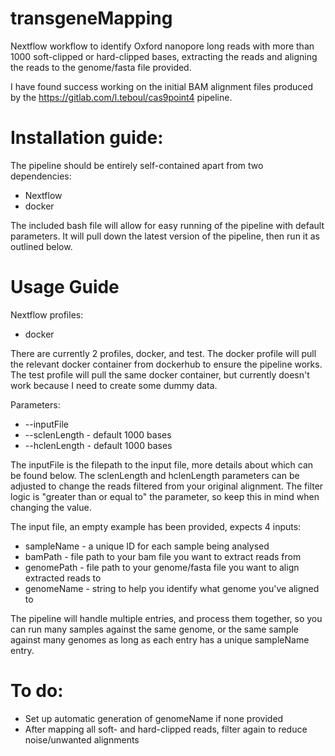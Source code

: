 # transgeneMapping
Nextflow workflow to identify Oxford nanopore long reads with more than 1000 soft-clipped or hard-clipped bases, extracting the reads and aligning the reads to the genome/fasta file provided. 

I have found success working on the initial BAM alignment files produced by the https://gitlab.com/l.teboul/cas9point4 pipeline. 

# Installation guide:
The pipeline should be entirely self-contained apart from two dependencies:
* Nextflow
* docker

The included bash file will allow for easy running of the pipeline with default parameters. It will pull down the latest version of the pipeline, then run it as outlined below.

# Usage Guide
Nextflow profiles:
* docker

There are currently 2 profiles, docker, and test. The docker profile will pull the relevant docker container from dockerhub to ensure the pipeline works. The test profile will pull the same docker container, but currently doesn't work because I need to create some dummy data.

Parameters:
* --inputFile
* --sclenLength - default 1000 bases
* --hclenLength - default 1000 bases

The inputFile is the filepath to the input file, more details about which can be found below.
The sclenLength and hclenLength parameters can be adjusted to change the reads filtered from your original alignment. The filter logic is "greater than or equal to" the parameter, so keep this in mind when changing the value.

The input file, an empty example has been provided, expects 4 inputs:
* sampleName - a unique ID for each sample being analysed
* bamPath - file path to your bam file you want to extract reads from
* genomePath - file path to your genome/fasta file you want to align extracted reads to
* genomeName - string to help you identify what genome you've aligned to


The pipeline will handle multiple entries, and process them together, so you can run many samples against the same genome, or the same sample against many genomes as long as each entry has a unique sampleName entry.


# To do:
* Set up automatic generation of genomeName if none provided
* After mapping all soft- and hard-clipped reads, filter again to reduce noise/unwanted alignments
